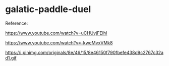 # galatic-paddle-duel

Reference:

https://www.youtube.com/watch?v=uCHUvjFEihI

https://www.youtube.com/watch?v=-kweMvxVMk8

https://i.pinimg.com/originals/8e/46/15/8e46150f790fbefe438d9c2767c32ad1.gif
